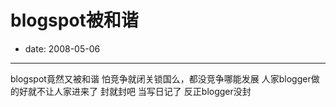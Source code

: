 # blogspot被和谐

- date: 2008-05-06

--------------------------


blogspot竟然又被和谐
怕竞争就闭关锁国么，都没竞争哪能发展
人家blogger做的好就不让人家进来了
封就封吧
当写日记了
反正blogger没封
